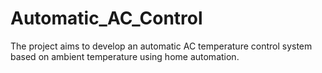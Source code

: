 # Automatic_AC_Control
The project aims to develop an automatic AC temperature control system based on ambient temperature using home automation.

